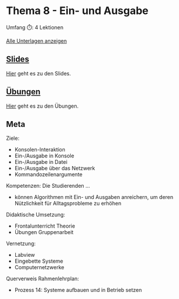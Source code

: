 # Thema  8 - Ein- und Ausgabe

Umfang ⏱️: 4 Lektionen

[Alle Unterlagen anzeigen](https://github.com/janikvonrotz/python.casa/tree/main/topic-6)

## [Slides](slides8.md)

[Hier](slides8.md) geht es zu den Slides.

## [Übungen](excercise8.md)

[Hier](excercise8.md) geht es zu den Übungen.

## Meta

Ziele:
* Konsolen-Interaktion
* Ein-/Ausgabe in Konsole
* Ein-/Ausgabe in Datei
* Ein-/Ausgabe über das Netzwerk
* Kommandozeilenargumente

Kompetenzen: Die Studierenden ...
* können Algorithmen mit Ein- und Ausgaben anreichern, um deren Nützlichkeit für Alltagsprobleme zu erhöhen

Didaktische Umsetzung:
* Frontalunterricht Theorie
* Übungen Gruppenarbeit

Vernetzung:
* Labview
* Eingebette Systeme
* Computernetzwerke

Querverweis Rahmenlehrplan:
* Prozess 14: Systeme aufbauen und in Betrieb setzen